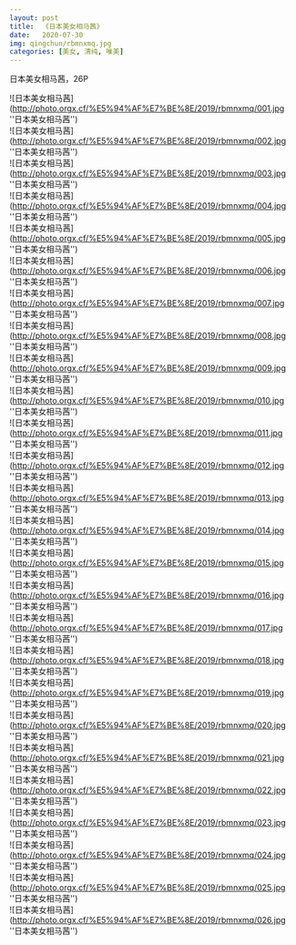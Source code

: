 ```yaml
---
layout: post
title:  《日本美女相马茜》
date:   2020-07-30
img: qingchun/rbmnxmq.jpg
categories: [美女, 清纯, 唯美]
---
```


日本美女相马茜，26P

![日本美女相马茜](http://photo.orgx.cf/%E5%94%AF%E7%BE%8E/2019/rbmnxmq/001.jpg ''日本美女相马茜'') <br>
![日本美女相马茜](http://photo.orgx.cf/%E5%94%AF%E7%BE%8E/2019/rbmnxmq/002.jpg ''日本美女相马茜'') <br>
![日本美女相马茜](http://photo.orgx.cf/%E5%94%AF%E7%BE%8E/2019/rbmnxmq/003.jpg ''日本美女相马茜'') <br>
![日本美女相马茜](http://photo.orgx.cf/%E5%94%AF%E7%BE%8E/2019/rbmnxmq/004.jpg ''日本美女相马茜'') <br>
![日本美女相马茜](http://photo.orgx.cf/%E5%94%AF%E7%BE%8E/2019/rbmnxmq/005.jpg ''日本美女相马茜'') <br>
![日本美女相马茜](http://photo.orgx.cf/%E5%94%AF%E7%BE%8E/2019/rbmnxmq/006.jpg ''日本美女相马茜'') <br>
![日本美女相马茜](http://photo.orgx.cf/%E5%94%AF%E7%BE%8E/2019/rbmnxmq/007.jpg ''日本美女相马茜'') <br>
![日本美女相马茜](http://photo.orgx.cf/%E5%94%AF%E7%BE%8E/2019/rbmnxmq/008.jpg ''日本美女相马茜'') <br>
![日本美女相马茜](http://photo.orgx.cf/%E5%94%AF%E7%BE%8E/2019/rbmnxmq/009.jpg ''日本美女相马茜'') <br>
![日本美女相马茜](http://photo.orgx.cf/%E5%94%AF%E7%BE%8E/2019/rbmnxmq/010.jpg ''日本美女相马茜'') <br>
![日本美女相马茜](http://photo.orgx.cf/%E5%94%AF%E7%BE%8E/2019/rbmnxmq/011.jpg ''日本美女相马茜'') <br>
![日本美女相马茜](http://photo.orgx.cf/%E5%94%AF%E7%BE%8E/2019/rbmnxmq/012.jpg ''日本美女相马茜'') <br>
![日本美女相马茜](http://photo.orgx.cf/%E5%94%AF%E7%BE%8E/2019/rbmnxmq/013.jpg ''日本美女相马茜'') <br>
![日本美女相马茜](http://photo.orgx.cf/%E5%94%AF%E7%BE%8E/2019/rbmnxmq/014.jpg ''日本美女相马茜'') <br>
![日本美女相马茜](http://photo.orgx.cf/%E5%94%AF%E7%BE%8E/2019/rbmnxmq/015.jpg ''日本美女相马茜'') <br>
![日本美女相马茜](http://photo.orgx.cf/%E5%94%AF%E7%BE%8E/2019/rbmnxmq/016.jpg ''日本美女相马茜'') <br>
![日本美女相马茜](http://photo.orgx.cf/%E5%94%AF%E7%BE%8E/2019/rbmnxmq/017.jpg ''日本美女相马茜'') <br>
![日本美女相马茜](http://photo.orgx.cf/%E5%94%AF%E7%BE%8E/2019/rbmnxmq/018.jpg ''日本美女相马茜'') <br>
![日本美女相马茜](http://photo.orgx.cf/%E5%94%AF%E7%BE%8E/2019/rbmnxmq/019.jpg ''日本美女相马茜'') <br>
![日本美女相马茜](http://photo.orgx.cf/%E5%94%AF%E7%BE%8E/2019/rbmnxmq/020.jpg ''日本美女相马茜'') <br>
![日本美女相马茜](http://photo.orgx.cf/%E5%94%AF%E7%BE%8E/2019/rbmnxmq/021.jpg ''日本美女相马茜'') <br>
![日本美女相马茜](http://photo.orgx.cf/%E5%94%AF%E7%BE%8E/2019/rbmnxmq/022.jpg ''日本美女相马茜'') <br>
![日本美女相马茜](http://photo.orgx.cf/%E5%94%AF%E7%BE%8E/2019/rbmnxmq/023.jpg ''日本美女相马茜'') <br>
![日本美女相马茜](http://photo.orgx.cf/%E5%94%AF%E7%BE%8E/2019/rbmnxmq/024.jpg ''日本美女相马茜'') <br>
![日本美女相马茜](http://photo.orgx.cf/%E5%94%AF%E7%BE%8E/2019/rbmnxmq/025.jpg ''日本美女相马茜'') <br>
![日本美女相马茜](http://photo.orgx.cf/%E5%94%AF%E7%BE%8E/2019/rbmnxmq/026.jpg ''日本美女相马茜'') <br>
